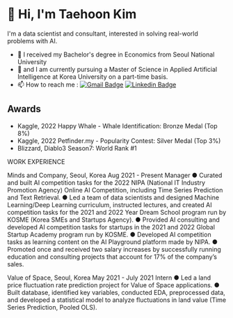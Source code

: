 # 👋 Hi, I'm Taehoon Kim
I'm a data scientist and consultant, interested in solving real-world problems with AI.

* 💼 I received my Bachelor's degree in Economics from Seoul National University
* 🔭 and I am currently pursuing a Master of Science in Applied Artificial Intelligence at Korea University on a part-time basis.
* 📫 How to reach me : [![Gmail Badge](https://img.shields.io/badge/-Gmail-c14438?style=flat-square&logo=Gmail&logoColor=white&link=mailto:rvividha@gmail.com)](mailto:poong614@gmail.com) [![Linkedin Badge](https://img.shields.io/badge/-Linkedin-4169E1?style=flat-square&logo=Linkedin&logoColor=white&&link=https://www.linkedin.com/in/vividha-rawat-761905143/)](https://www.linkedin.com/in/taehoon-kim-33a338242/)

## Awards
* Kaggle, 2022 Happy Whale - Whale Identification: Bronze Medal (Top 8%)
* Kaggle, 2022 Petfinder.my - Popularity Contest: Silver Medal (Top 3%)
* Blizzard, Diablo3 Season7: World Rank #1


<!--
**typhoong/typhoong** is a ✨ _special_ ✨ repository because its `README.md` (this file) appears on your GitHub profile.

Here are some ideas to get you started:

- 🔭 I’m currently working on ...
- 🌱 I’m currently learning ...
- 👯 I’m looking to collaborate on ...
- 🤔 I’m looking for help with ...
- 💬 Ask me about ...
- 📫 How to reach me: ...
- 😄 Pronouns: ...
- ⚡ Fun fact: ...
-->

WORK EXPERIENCE

Minds and Company, Seoul, Korea                                                                                                     Aug 2021 - Present
Manager
●	Curated and built AI competition tasks for the 2022 NIPA (National IT Industry Promotion Agency) Online AI Competition, including Time Series Prediction and Text Retrieval.
●	Led a team of data scientists and designed Machine Learning/Deep Learning curriculum, instructed lectures, and created AI competition tasks for the 2021 and 2022 Year Dream School program run by KOSME (Korea SMEs and Startups Agency).
●	Provided AI consulting and developed AI competition tasks for startups in the 2021 and 2022 Global Startup Academy program run by KOSME.
●	Developed AI competition tasks as learning content on the AI Playground platform made by NIPA.
●	Promoted once and received two salary increases by successfully running education and consulting projects that account for 17% of the company’s sales.

Value of Space, Seoul, Korea                                                                                                                       May 2021 - July 2021
Intern
●	Led a land price fluctuation rate prediction project for Value of Space applications.
●	Built database, identified key variables, conducted EDA, preprocessed data, and developed a statistical model to analyze fluctuations in land value (Time Series Prediction, Pooled OLS).
